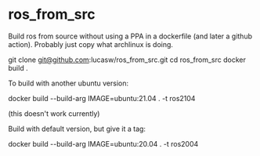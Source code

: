 # ros_from_src

Build ros from source without using a PPA in a dockerfile (and later a github action).
Probably just copy what archlinux is doing.

  git clone git@github.com:lucasw/ros_from_src.git
  cd ros_from_src
  docker build .

To build with another ubuntu version:

  docker build --build-arg IMAGE=ubuntu:21.04 . -t ros2104

(this doesn't work currently)

Build with default version, but give it a tag:

  docker build --build-arg IMAGE=ubuntu:20.04 . -t ros2004
